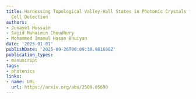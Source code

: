 ```yaml
---
title: Harnessing Topological Valley-Hall States in Photonic Crystals for Robust Cancer
  Cell Detection
authors:
- Junayet Hossain
- Sajid Muhaimin Choudhury
- Mohammed Imamul Hasan Bhuiyan
date: '2025-01-01'
publishDate: '2025-09-26T00:09:38.981690Z'
publication_types:
- manuscript
tags:
- photonics
links:
- name: URL
  url: https://arxiv.org/abs/2509.05690
---
```

